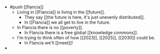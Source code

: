 - #push [[flancia]]
  - Living in [[Flancia]] is living in the [[future]].
	- They say [[the future is here, it's just unevenly distributed]]. 
    - In [[Flancia]] we all get to live in the future.
  - In Flancia there is no [[poverty]].
	- In Flancia there is a free global [[knowledge commons]].
  - I'm trying to think often of how [[2023]], [[2025]], [[2030]] could be.
	- In Flancia we'll [[meet]]!
-
